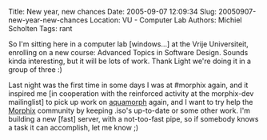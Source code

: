 Title: New year, new chances
Date: 2005-09-07 12:09:34
Slug: 20050907-new-year-new-chances
Location: VU - Computer Lab
Authors: Michiel Scholten
Tags: rant

<p>So I'm sitting here in a computer lab [windows...] at the Vrije Universiteit, enrolling on a new course: Advanced Topics in Software Design. Sounds kinda interesting, but it will be lots of work. Thank Light we're doing it in a group of three :)</p>

<p>Last night was the first time in some days I was at #morphix again, and it inspired me [in cooperation with the reinforced activity at the morphix-dev mailinglist] to pick up work on <a href="/page/linux/aquamorph/">aquamorph</a> again, and I want to try help the <a href="http://morphix.org/">Morphix</a> community by keeping .iso's up-to-date or some other work. I'm building a new [fast] server, with a not-too-fast pipe, so if somebody knows a task it can accomplish, let me know ;)</p>